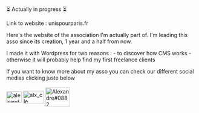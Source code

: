 ⏳ Actually in progress ⏳

Link to website : unispourparis.fr

Here's the website of the association I'm actually part of. I'm leading this asso since its creation, 1 year and a half from now.

I made it with Wordpress for two reasons : - to discover how CMS works
                                           - otherwise it will probably help find my first freelance clients
                                           
If you want to know more about my asso you can check our different social medias clicking juste below 
<br></br>
<a href="https://www.linkedin.com/company/unis-pour-paris" target="blank"><img align="center" src="https://raw.githubusercontent.com/rahuldkjain/github-profile-readme-generator/master/src/images/icons/Social/linked-in-alt.svg" alt="alexandre-calonne" height="30" width="40" /></a>
<a href="#" target="blank"><img align="center" src="https://logos-world.net/wp-content/uploads/2020/06/Instagram-Logo.png" alt="alx_cle" height="33" width="55" /></a>
<a href="#" target="blank"><img align="center" src="https://logos-world.net/wp-content/uploads/2020/04/Facebook-Logo.png" alt="Alexandre#0882" height="50" width="65" /></a>
</p>
